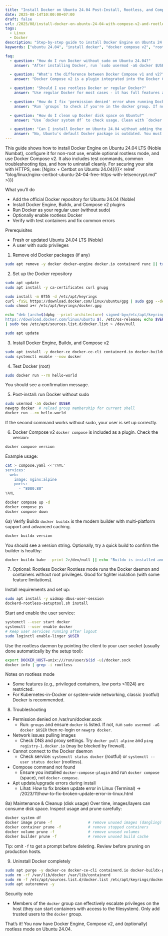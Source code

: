 ```yaml
---
title: "Install Docker on Ubuntu 24.04 Post-Install, Rootless, and Compose v2"
date: 2025-08-14T10:00:00+07:00
draft: false
url: /2025/08/install-docker-on-ubuntu-24-04-with-compose-v2-and-rootless.html
tags:
  - Linux
  - Docker
description: "Step-by-step guide to install Docker Engine on Ubuntu 24.04 (Noble), set up post-install permissions, enable rootless mode, and use Docker Compose v2. Includes testing, troubleshooting, and uninstall instructions."
keywords: ["ubuntu 24.04", "install docker", "docker compose v2", "rootless docker", "docker ubuntu", "docker installation", "noble"]

faq:
  - question: "How do I run Docker without sudo on Ubuntu 24.04?"
    answer: "After installing Docker, run `sudo usermod -aG docker $USER` to add your user to the docker group. Then run `newgrp docker` or log out and back in. Test with `docker run --rm hello-world` (without sudo)."

  - question: "What's the difference between Docker Compose v1 and v2?"
    answer: "Docker Compose v2 is a plugin integrated into the Docker CLI, using `docker compose` (space) instead of `docker-compose` (hyphen). It's faster, written in Go, and better integrated. v1 is deprecated and should be replaced."

  - question: "Should I use rootless Docker or regular Docker?"
    answer: "Use regular Docker for most cases - it has full features and better performance. Use rootless Docker only if you need extra security isolation, but note that some features (privileged containers, ports <1024) won't work in rootless mode."

  - question: "How do I fix 'permission denied' error when running Docker?"
    answer: "Run `groups` to check if you're in the docker group. If not, run `sudo usermod -aG docker $USER`, then either log out/in or run `newgrp docker`. If the issue persists, check `systemctl status docker` to ensure the daemon is running."

  - question: "How do I clean up Docker disk space on Ubuntu?"
    answer: "Use `docker system df` to check usage. Clean with `docker image prune -f` (unused images), `docker container prune -f` (stopped containers), `docker volume prune -f` (unused volumes), and `docker builder prune -f` (build cache). Remove `-f` for confirmation prompts."

  - question: "Can I install Docker on Ubuntu 24.04 without adding the repository?"
    answer: "No, Ubuntu's default Docker package is outdated. You must add Docker's official repository to get Docker Engine with Compose v2, Buildx, and the latest features. The guide shows the safe way to add the official repository."
---
```


This guide shows how to install Docker Engine on Ubuntu 24.04 LTS (Noble Numbat), configure it for non-root use, enable optional rootless mode, and use Docker Compose v2. It also includes test commands, common troubleshooting tips, and how to uninstall cleanly. For securing your site with HTTPS, see: [Nginx + Certbot on Ubuntu 24.04]({{< relref "blog/linux/nginx-certbot-ubuntu-24-04-free-https-with-letsencrypt.md" >}})

What you’ll do
- Add the official Docker repository for Ubuntu 24.04 (Noble)
- Install Docker Engine, Buildx, and Compose v2 plugins
- Run Docker as your regular user (without sudo)
- Optionally enable rootless Docker
- Verify with test containers and fix common errors

Prerequisites
- Fresh or updated Ubuntu 24.04 LTS (Noble)
- A user with sudo privileges

1) Remove old Docker packages (if any)
```bash
sudo apt remove -y docker docker-engine docker.io containerd runc || true
```

2) Set up the Docker repository
```bash
sudo apt update
sudo apt install -y ca-certificates curl gnupg

sudo install -m 0755 -d /etc/apt/keyrings
curl -fsSL https://download.docker.com/linux/ubuntu/gpg | sudo gpg --dearmor -o /etc/apt/keyrings/docker.gpg
sudo chmod a+r /etc/apt/keyrings/docker.gpg

echo "deb [arch=$(dpkg --print-architecture) signed-by=/etc/apt/keyrings/docker.gpg] \
https://download.docker.com/linux/ubuntu $(. /etc/os-release; echo $VERSION_CODENAME) stable" \
| sudo tee /etc/apt/sources.list.d/docker.list > /dev/null

sudo apt update
```

3) Install Docker Engine, Buildx, and Compose v2
```bash
sudo apt install -y docker-ce docker-ce-cli containerd.io docker-buildx-plugin docker-compose-plugin
sudo systemctl enable --now docker
```

4) Test Docker (root)
```bash
sudo docker run --rm hello-world
```
You should see a confirmation message.

5) Post-install: run Docker without sudo
```bash
sudo usermod -aG docker $USER
newgrp docker  # reload group membership for current shell
docker run --rm hello-world
```
If the second command works without sudo, your user is set up correctly.

6) Docker Compose v2
`docker compose` is included as a plugin. Check the version:
```bash
docker compose version
```
Example usage:
```bash
cat > compose.yaml <<'YAML'
services:
  web:
    image: nginx:alpine
    ports:
      - "8080:80"
YAML

docker compose up -d
docker compose ps
docker compose down
```

6a) Verify Buildx
`docker buildx` is the modern builder with multi-platform support and advanced caching.
```bash
docker buildx version
```
You should see a version string. Optionally, try a quick build to confirm the builder is healthy:
```bash
docker buildx bake --print 2>/dev/null || echo "Buildx is installed and ready."
```

7) Optional: Rootless Docker
Rootless mode runs the Docker daemon and containers without root privileges. Good for tighter isolation (with some feature limitations).

Install requirements and set up:
```bash
sudo apt install -y uidmap dbus-user-session
dockerd-rootless-setuptool.sh install
```

Start and enable the user service:
```bash
systemctl --user start docker
systemctl --user enable docker
# Keep user services running after logout
sudo loginctl enable-linger $USER
```

Use the rootless daemon by pointing the client to your user socket (usually done automatically by the setup tool):
```bash
export DOCKER_HOST=unix:///run/user/$(id -u)/docker.sock
docker info | grep -i rootless
```

Notes on rootless mode
- Some features (e.g., privileged containers, low ports <1024) are restricted.
- For Kubernetes-in-Docker or system-wide networking, classic (rootful) Docker is recommended.

8) Troubleshooting
- Permission denied on /var/run/docker.sock
  - Run: `groups` and ensure `docker` is listed. If not, run `sudo usermod -aG docker $USER` then re-login or `newgrp docker`.
- Network issues pulling images
  - Check DNS and proxy settings. Try `docker pull alpine` and `ping registry-1.docker.io` (may be blocked by firewall).
- Cannot connect to the Docker daemon
  - Check service: `systemctl status docker` (rootful) or `systemctl --user status docker` (rootless).
- Compose command not found
  - Ensure you installed `docker-compose-plugin` and run `docker compose` (space), not `docker-compose`.
- Apt update/upgrade errors during install
  - Lihat: How to fix broken update error in Linux (Terminal) -> /2023/11/how-to-fix-broken-update-error-in-linux.html

8a) Maintenance & Cleanup (disk usage)
Over time, images/layers can consume disk space. Inspect usage and prune carefully:
```bash
docker system df
docker image prune -f                # remove unused images (dangling)
docker container prune -f            # remove stopped containers
docker volume prune -f               # remove unused volumes
docker builder prune -f              # remove unused build cache
```
Tip: omit `-f` to get a prompt before deleting. Review before pruning on production hosts.

9) Uninstall Docker completely
```bash
sudo apt purge -y docker-ce docker-ce-cli containerd.io docker-buildx-plugin docker-compose-plugin docker-ce-rootless-extras
sudo rm -rf /var/lib/docker /var/lib/containerd
sudo rm -f /etc/apt/sources.list.d/docker.list /etc/apt/keyrings/docker.gpg
sudo apt autoremove -y
```

Security note
- Members of the `docker` group can effectively escalate privileges on the host (they can start containers with access to the filesystem). Only add trusted users to the `docker` group.

That’s it! You now have Docker Engine, Compose v2, and (optionally) rootless mode on Ubuntu 24.04.
